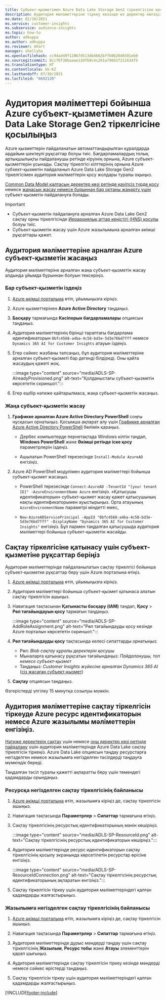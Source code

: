 ```yaml
---
title: Субъект-қызметімен Azure Data Lake Storage Gen2 тіркелгісіне қосылу
description: Аудитория мәліметтеріне тіркеу кезінде өз деректер көліңізге қосу үшін аудитория мәліметтеріне арналған Azure субъект-қызметін пайдаланыңыз.
ms.date: 02/10/2021
ms.service: customer-insights
ms.subservice: audience-insights
ms.topic: how-to
author: adkuppa
ms.author: adkuppa
ms.reviewer: mhart
manager: shellyha
ms.openlocfilehash: cc94ad49f12067d513db4663bff60620d6501eb0
ms.sourcegitcommit: 8cc70f30baaae13dfb9c4c201a79691f311634f5
ms.translationtype: HT
ms.contentlocale: kk-KZ
ms.lasthandoff: 07/30/2021
ms.locfileid: "6692120"
---
```

# <a name="connect-to-an-azure-data-lake-storage-gen2-account-with-an-azure-service-principal-for-audience-insights"></a>Аудитория мәліметтері бойынша Azure субъект-қызметімен Azure Data Lake Storage Gen2 тіркелгісіне қосылыңыз

Azure қызметтерін пайдаланатын автоматтандырылған құралдарда әрдайым шектеулі рұқсаттар болуы тиіс. Бағдарламалардың толық артықшылықты пайдаланушы ретінде кіруінің орнына, Azure субъект-қызметтерін ұсынады. Сақтау тіркелгісі кілттерінің орнына Azure субхект-қызметін пайдаланып Azure Data Lake Storage Gen2 тіркелгісімен аудитория мәліметтерін қосу жолдары туралы оқыңыз. 

[Common Data Model қалтасын деректер көзі ретінде қауіпсіз түрде қосу](connect-common-data-model.md) немесе [жаңасын жасау немесе бұрыннан бар ортаны жаңарту үшін](get-started-paid.md) субъект-қызметін пайдалануға болады.

> [!IMPORTANT]
> - Субъект-қызметін пайдалануға арналған Azure Data Lake Gen2 сақтау орны тіркелгісінде [Иерархиялық аттар кеңістігі (HNS) қосулы](/azure/storage/blobs/data-lake-storage-namespace) болуы тиіс.
> - Субъект-қызметін жасау үшін Azure жазылымына арналған әкімші рұқсаттары қажет.

## <a name="create-azure-service-principal-for-audience-insights"></a>Аудитория мәліметтеріне арналған Azure субъект-қызметін жасаңыз

Аудитория мәліметтеріне арналған жаңа субъект-қызметін жасау алдында ұйымда бұрыннан болуын тексеріңіз.

### <a name="look-for-an-existing-service-principal"></a>Бар субъект-қызметін іздеңіз

1. [Azure әкімші порталына](https://portal.azure.com) өтіп, ұйымыңызға кіріңіз.

2. Azure қызметтерінен **Azure Active Directory** таңдаңыз.

3. **Басқару** тармағында **Кәсіпорын бағдарламалары** опциясын таңдаңыз.

4. Аудитория мәліметтерінің бірінші тараптағы бағдарлама идентификаторын `0bfc4568-a4ba-4c58-bd3e-5d3e76bd7fff` немесе `Dynamics 365 AI for Customer Insights` атауын іздеңіз.

5. Егер сәйкес жазбаны тапсаңыз, бұл аудитория мәліметтеріне арналған субъект-қызметі бар дегенді білдіреді. Оны қайта жасаудың қажеті жоқ.
   
   :::image type="content" source="media/ADLS-SP-AlreadyProvisioned.png" alt-text="Қолданыстағы субъект-қызметін көрсететін скриншот.":::
   
6. Егер ешбір нәтиже қайтарылмаса, жаңа субъект-қызметін жасаңыз.

### <a name="create-a-new-service-principal"></a>Жаңа субъект-қызметін жасау

1. **Графикке арналған Azure Active Directory PowerShell** соңғы нұсқасын орнатыңыз. Қосымша ақпарат алу үшін [Графикке арналған Azure Active Directory PowerShell](/powershell/azure/active-directory/install-adv2) бөлімін қараңыз.
   - Дербес компьютерде пернетақтада Windows кілтін таңдап, **Windows PowerShell** және **Әкімші ретінде іске қосу** параметрлерін іздеңіз.
   
   - Ашылатын PowerShell терезесінде `Install-Module AzureAD` енгізіңіз.

2. Azure AD PowerShell модулімен аудитория мәліметтері бойынша субъект-қызмет жасаңыз.
   - PowerShell терезесінде `Connect-AzureAD -TenantId "[your tenant ID]" -AzureEnvironmentName Azure` енгізіңіз. «Қатысушы идентификаторын» субъект-қызмет жасау қажет қатысушының нақты идентификаторымен ауыстырыңыз. Орта атауының `AzureEnvironmentName` параметрі міндетті емес,
  
   - `New-AzureADServicePrincipal -AppId "0bfc4568-a4ba-4c58-bd3e-5d3e76bd7fff" -DisplayName "Dynamics 365 AI for Customer Insights"` енгізіңіз. Бұл пәрмен таңдалған қатысушыда аудитория мәліметтері бойынша субъект-қызметін жасайды.  

## <a name="grant-permissions-to-the-service-principal-to-access-the-storage-account"></a>Сақтау тіркелгісіне қатынасу үшін субъект-қызметіне рұқсаттар беріңіз

Аудитория мәліметтерінде пайдаланылатын сақтау тіркелгісі бойынша субъект-қызметке рұқсаттар беру үшін Azure порталына өтіңіз.

1. [Azure әкімші порталына](https://portal.azure.com) өтіп, ұйымыңызға кіріңіз.

1. Аудитория мәліметтері бойынша субъект-қызмет қатынаса алатын сақтау тіркелгісін ашыңыз.

1. Навигация тақтасынан **Қатынасты басқару (IAM)** таңдап, **Қосу** > **Рөл тағайындауын қосу** тармағын таңдаңыз.
   
   :::image type="content" source="media/ADLS-SP-AddRoleAssignment.png" alt-text="Рөл тағайындауды қосу кезінде Azure порталын көрсететін скриншот.":::
   
1. **Рөл тағайындауды қосу** тақтасында келесі сипаттарды орнатыңыз:
   - Рөл: *Blob сақтау құралы деректерін қосушы*
   - Мыналарға қатынасу рұқсатын тағайындаңыз: *Пайдаланушы, топ немесе субъект-қызмет*
   - Таңдаңыз: *Customer Insights жүйесіне арналған Dynamics 365 AI* ([сіз жасаған субъект-қызмет](#create-a-new-service-principal))

1.  **Сақтау** опциясын таңдаңыз.

Өзгерістерді үлгілеу 15 минутқа созылуы мүмкін.

## <a name="enter-the-azure-resource-id-or-the-azure-subscription-details-in-the-storage-account-attachment-to-audience-insights"></a>Аудитория мәліметтеріне сақтау тіркелгісін тіркеуде Azure ресурс идентификаторын немесе Azure жазылымы мәліметтерін енгізіңіз.

[Нәтиже деректерін сақтау](manage-environments.md) үшін немесе [оны деректер көзі ретінде пайдалану](connect-dataverse-managed-lake.md) үшін аудитория мәліметтерінде Azure Data Lake сақтау тіркелгісін тіркеңіз. Azure Data Lake опциясын таңдау ресурстарға негізделген немесе жазылымға негізделген тәсілдерді таңдауға мүмкіндік береді.

Таңдалған тәсіл туралы қажетті ақпаратты беру үшін төмендегі қадамдарды орындаңыз.

### <a name="resource-based-storage-account-connection"></a>Ресурсқа негізделген сақтау тіркелгісінің байланысы

1. [Azure әкімші порталына](https://portal.azure.com) өтіп, жазылымға кіріңіз де, сақтау тіркелгісін ашыңыз.

1. Навигация тақтасында **Параметрлер** > **Сипаттар** тармағына өтіңіз.

1. Сақтау тіркелгісінің ресурстық идентификаторының мәнін көшіріңіз.

   :::image type="content" source="media/ADLS-SP-ResourceId.png" alt-text="Сақтау тіркелгісінің ресурстық идентификаторын көшіріңіз.":::

1. Аудитория мәліметтерінде ресурс идентификаторын сақтау тіркелгісінің қосылу экранында көрсетілетін ресурстар өрісіне енгізіңіз.

   :::image type="content" source="media/ADLS-SP-ResourceIdConnection.png" alt-text="Сақтау тіркелгісінің ресурстық идентификаторының ақпаратын енгізіңіз.":::   
   
1. Сақтау тіркелгісін тіркеу үшін аудитория мәліметтеріндегі қалған қадамдарды жалғастырыңыз.

### <a name="subscription-based-storage-account-connection"></a>Жазылымға негізделген сақтау тіркелгісінің байланысы

1. [Azure әкімші порталына](https://portal.azure.com) өтіп, жазылымға кіріңіз де, сақтау тіркелгісін ашыңыз.

1. Навигация тақтасында **Параметрлер** > **Сипаттар** тармағына өтіңіз.

1. Аудитория мәліметтерінде дұрыс мәндерді таңдау үшін сақтау тіркелгісінің **Жазылым**, **Ресурс тобы** және **Атауы** элементтерін қарап шығыңыз.

1. Аудитория мәліметтерінде сақтау тіркелгісін тіркеу кезінде мәндерді немесе сәйкес өрістерді таңдаңыз.
   
1. Сақтау тіркелгісін тіркеу үшін аудитория мәліметтеріндегі қалған қадамдарды жалғастырыңыз.


[!INCLUDE[footer-include](../includes/footer-banner.md)]